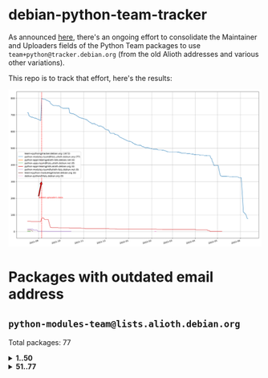# debian-python-team-tracker



As announced [here](https://lists.debian.org/debian-python/2021/08/msg00006.html), there's an ongoing effort to consolidate the Maintainer and Uploaders fields of the Python Team packages to use `team+python@tracker.debian.org` (from the old Alioth addresses and various other variations).



This repo is to track that effort, here's the results:



![Python team emails](images/python_team_emails.svg)


# Packages with outdated email address

## `python-modules-team@lists.alioth.debian.org`
Total packages: 77
<details>
<summary><b>1..50</b></summary>


| # | Package | Version |
| --- | --- | --- |
| 1 | [cookiecutter](https://tracker.debian.org/cookiecutter) | 1.7.3-1 |
| 2 | [django-bitfield](https://tracker.debian.org/django-bitfield) | 1.9.6-2 |
| 3 | [django-pipeline](https://tracker.debian.org/django-pipeline) | 1.6.14-3 |
| 4 | [dnsdiag](https://tracker.debian.org/dnsdiag) | 2.0.2-1 |
| 5 | [faker](https://tracker.debian.org/faker) | 0.9.3-0.1 |
| 6 | [fastchunking](https://tracker.debian.org/fastchunking) | 0.0.3-2 |
| 7 | [flask-script](https://tracker.debian.org/flask-script) | 2.0.6-2 |
| 8 | [hachoir](https://tracker.debian.org/hachoir) | 3.1.0+dfsg-3 |
| 9 | [kivy](https://tracker.debian.org/kivy) | 1.11.0-2 |
| 10 | [mockldap](https://tracker.debian.org/mockldap) | 0.3.0-4 |
| 11 | [networkx](https://tracker.debian.org/networkx) | 2.5+ds-2 |
| 12 | [okasha](https://tracker.debian.org/okasha) | 0.2.4-4 |
| 13 | [portio](https://tracker.debian.org/portio) | 0.5-4 |
| 14 | [power](https://tracker.debian.org/power) | 1.4+dfsg-4 |
| 15 | [pycallgraph](https://tracker.debian.org/pycallgraph) | 1.1.3-1.2 |
| 16 | [pydenticon](https://tracker.debian.org/pydenticon) | 0.3.1-2 |
| 17 | [pydle](https://tracker.debian.org/pydle) | 0.9.4-2 |
| 18 | [pyfg](https://tracker.debian.org/pyfg) | 0.50-2 |
| 19 | [pyinotify](https://tracker.debian.org/pyinotify) | 0.9.6-1.3 |
| 20 | [pylibmc](https://tracker.debian.org/pylibmc) | 1.5.2-3 |
| 21 | [pynliner](https://tracker.debian.org/pynliner) | 0.8.0-2 |
| 22 | [pyopengl](https://tracker.debian.org/pyopengl) | 3.1.5+dfsg-1 |
| 23 | [pyprind](https://tracker.debian.org/pyprind) | 2.11.2-2 |
| 24 | [pytds](https://tracker.debian.org/pytds) | 1.10.0-1 |
| 25 | [pytest-bdd](https://tracker.debian.org/pytest-bdd) | 3.2.1-1 |
| 26 | [python-aioinflux](https://tracker.debian.org/python-aioinflux) | 0.9.0-2 |
| 27 | [python-click-log](https://tracker.debian.org/python-click-log) | 0.2.1-2 |
| 28 | [python-colour](https://tracker.debian.org/python-colour) | 0.1.5-2 |
| 29 | [python-decorator](https://tracker.debian.org/python-decorator) | 4.4.2-2 |
| 30 | [python-demjson](https://tracker.debian.org/python-demjson) | 2.2.4-5 |
| 31 | [python-django-push-notifications](https://tracker.debian.org/python-django-push-notifications) | 1.4.1-1 |
| 32 | [python-ewmh](https://tracker.debian.org/python-ewmh) | 0.1.6-2 |
| 33 | [python-gflags](https://tracker.debian.org/python-gflags) | 1.5.1-7 |
| 34 | [python-hpilo](https://tracker.debian.org/python-hpilo) | 4.3-3 |
| 35 | [python-ipfix](https://tracker.debian.org/python-ipfix) | 0.9.7-2 |
| 36 | [python-ldap](https://tracker.debian.org/python-ldap) | 3.2.0-4 |
| 37 | [python-libguess](https://tracker.debian.org/python-libguess) | 1.1-4 |
| 38 | [python-mailer](https://tracker.debian.org/python-mailer) | 0.8.1-4 |
| 39 | [python-mastodon](https://tracker.debian.org/python-mastodon) | 1.5.1-1 |
| 40 | [python-model-mommy](https://tracker.debian.org/python-model-mommy) | 1.6.0-2 |
| 41 | [python-offtrac](https://tracker.debian.org/python-offtrac) | 0.1.0-2.1 |
| 42 | [python-pathtools](https://tracker.debian.org/python-pathtools) | 0.1.2-4 |
| 43 | [python-pem](https://tracker.debian.org/python-pem) | 19.1.0-1 |
| 44 | [python-persistent](https://tracker.debian.org/python-persistent) | 4.6.4-0.2 |
| 45 | [python-pex](https://tracker.debian.org/python-pex) | 1.1.14-3.1 |
| 46 | [python-phonenumbers](https://tracker.debian.org/python-phonenumbers) | 8.12.1-1 |
| 47 | [python-plaster](https://tracker.debian.org/python-plaster) | 1.0-2 |
| 48 | [python-plaster-pastedeploy](https://tracker.debian.org/python-plaster-pastedeploy) | 0.5-3 |
| 49 | [python-ratelimiter](https://tracker.debian.org/python-ratelimiter) | 1.2.0.post0-1 |
| 50 | [python-repoze.sphinx.autointerface](https://tracker.debian.org/python-repoze.sphinx.autointerface) | 0.8-0.2 |
</details>
<details>
<summary><b>51..77</b></summary>

| # | Package | Version |
| --- | --- | --- |
| 51 | [python-schedutils](https://tracker.debian.org/python-schedutils) | 0.6-2.1 |
| 52 | [python-service-identity](https://tracker.debian.org/python-service-identity) | 18.1.0-6 |
| 53 | [python-simpy](https://tracker.debian.org/python-simpy) | 2.3.1+dfsg-2 |
| 54 | [python-slimmer](https://tracker.debian.org/python-slimmer) | 0.1.30-8 |
| 55 | [python-suntime](https://tracker.debian.org/python-suntime) | 1.2.5-2 |
| 56 | [python-tempita](https://tracker.debian.org/python-tempita) | 0.5.2-6 |
| 57 | [python-testing.mysqld](https://tracker.debian.org/python-testing.mysqld) | 1.4.0-4 |
| 58 | [python-testing.postgresql](https://tracker.debian.org/python-testing.postgresql) | 1.3.0-2 |
| 59 | [python-urlobject](https://tracker.debian.org/python-urlobject) | 2.4.3-3 |
| 60 | [python-vobject](https://tracker.debian.org/python-vobject) | 0.9.6.1-0.2 |
| 61 | [python-wheezy.template](https://tracker.debian.org/python-wheezy.template) | 0.1.167-2 |
| 62 | [python-wither](https://tracker.debian.org/python-wither) | 1.1-2 |
| 63 | [pywinrm](https://tracker.debian.org/pywinrm) | 0.3.0-2 |
| 64 | [quark-sphinx-theme](https://tracker.debian.org/quark-sphinx-theme) | 0.5.1-2 |
| 65 | [routes](https://tracker.debian.org/routes) | 2.5.1-1 |
| 66 | [sireader](https://tracker.debian.org/sireader) | 1.1.1-2 |
| 67 | [sleekxmpp](https://tracker.debian.org/sleekxmpp) | 1.3.3-6 |
| 68 | [sortedcontainers](https://tracker.debian.org/sortedcontainers) | 2.1.0-2 |
| 69 | [speaklater](https://tracker.debian.org/speaklater) | 1.3-5 |
| 70 | [sphinx](https://tracker.debian.org/sphinx) | 1.8.5-4 |
| 71 | [sphinx](https://tracker.debian.org/sphinx) | 1.8.5-5 |
| 72 | [stardicter](https://tracker.debian.org/stardicter) | 1.2-1 |
| 73 | [stsci.distutils](https://tracker.debian.org/stsci.distutils) | 0.3.7-5 |
| 74 | [tagpy](https://tracker.debian.org/tagpy) | 2013.1-7 |
| 75 | [tinydb](https://tracker.debian.org/tinydb) | 3.15.2-2 |
| 76 | [vim-autopep8](https://tracker.debian.org/vim-autopep8) | 1.2.0-2 |
| 77 | [webpy](https://tracker.debian.org/webpy) | 1:0.61-1 |
</details>
